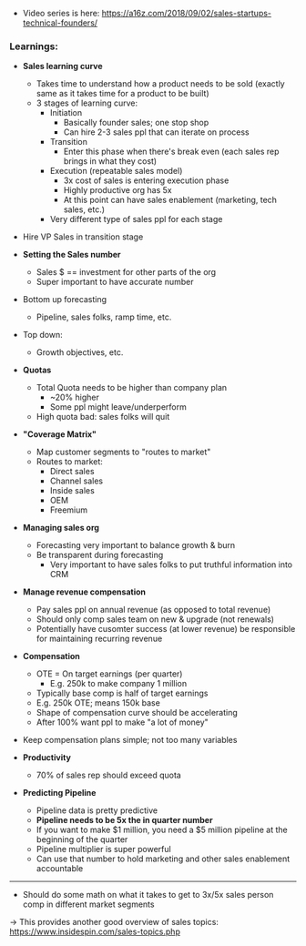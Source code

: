 - Video series is here: https://a16z.com/2018/09/02/sales-startups-technical-founders/



### Learnings:

- **Sales learning curve**

  - Takes time to understand how a product needs to be sold (exactly same as it takes time for a product to be built)
  - 3 stages of learning curve:
    - Initiation
      - Basically founder sales; one stop shop
      - Can hire 2-3 sales ppl that can iterate on process
    - Transition
      - Enter this phase when there's break even (each sales rep brings in what they cost)
    - Execution (repeatable sales model)
      - 3x cost of sales is entering execution phase
      - Highly productive org has 5x
      - At this point can have sales enablement (marketing, tech sales, etc.)
    - Very different type of sales ppl for each stage

- Hire VP Sales in transition stage

- **Setting the Sales number**

  - Sales $ == investment for other parts of the org
  - Super important to have accurate number

- Bottom up forecasting

  - Pipeline, sales folks, ramp time, etc.

- Top down:

  - Growth objectives, etc.

- **Quotas**

  - Total Quota needs to be higher than company plan
    - ~20% higher
    - Some ppl might leave/underperform
  - High quota bad: sales folks will quit

- **"Coverage Matrix"**

  - Map customer segments to "routes to market"
  - Routes to market:
    - Direct sales
    - Channel sales
    - Inside sales
    - OEM
    - Freemium

- **Managing sales org**

  - Forecasting very important to balance growth & burn
  - Be transparent during forecasting
    - Very important to have sales folks to put truthful information into CRM

- **Manage revenue compensation**

  - Pay sales ppl on annual revenue (as opposed to total revenue)
  - Should only comp sales team on new & upgrade (not renewals)
  - Potentially have cusomter success (at lower revenue) be responsible for maintaining recurring revenue

- **Compensation**

  - OTE = On target earnings (per quarter)
    - E.g. 250k to make company 1 million
  - Typically base comp is half of target earnings
  - E.g. 250k OTE; means 150k base
  - Shape of compensation curve should be accelerating
  - After 100% want ppl to make "a lot of money"

- Keep compensation plans simple; not too many variables

- **Productivity**

  - 70% of sales rep should exceed quota 

- **Predicting Pipeline**

  - Pipeline data is pretty predictive
  - **Pipeline needs to be 5x the in quarter number**
  - If you want to make $1 million, you need a $5 million pipeline at the beginning of the quarter
  - Pipeline multiplier is super powerful
  - Can use that number to hold marketing and other sales enablement accountable

   

-----

- Should do some math on what it takes to get to 3x/5x sales person comp in different market segments



-> This provides another good overview of sales topics: https://www.insidespin.com/sales-topics.php
